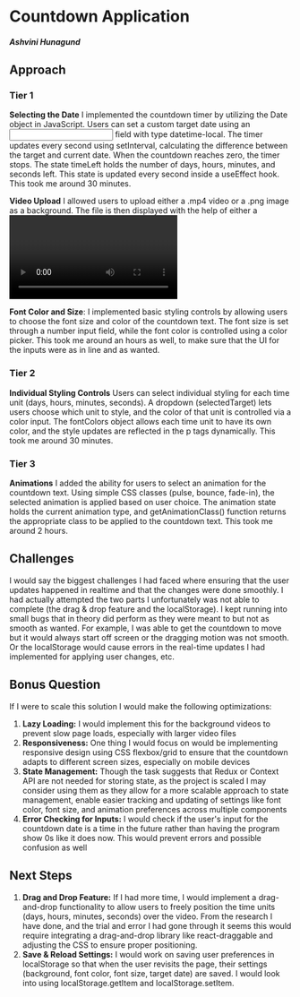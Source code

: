 
# Countdown Application
##### Ashvini Hunagund

## Approach
### Tier 1
**Selecting the Date**  I implemented the countdown timer by utilizing the Date object in JavaScript. Users can set a custom target date using an <input> field with type datetime-local. The timer updates every second using setInterval, calculating the difference between the target and current date. When the countdown reaches zero, the timer stops. The state timeLeft holds the number of days, hours, minutes, and seconds left. This state is updated every second inside a useEffect hook. This took me around 30 minutes.

**Video Upload**  I allowed users to upload either a .mp4 video or a .png image as a background. The file is then displayed with the help of either a <video> tag or an <img> tag, based on the file type. The bgFile state holds the temporary URL of the uploaded file. The type of file is stored in bgFileType, which determines how the file is displayed. This took me around an hour since I had never done this before so I did require a lot self - learning.

**Font Color and Size**: I implemented basic styling controls by allowing users to choose the font size and color of the countdown text. The font size is set through a number input field, while the font color is controlled using a color picker.  This took me around an hours as well, to make sure that the UI for the inputs were as in line and as wanted.

### Tier 2

**Individual Styling Controls** Users can select individual styling for each time unit (days, hours, minutes, seconds). A dropdown (selectedTarget) lets users choose which unit to style, and the color of that unit is controlled via a color input.  The fontColors object allows each time unit to have its own color, and the style updates are reflected in the p tags dynamically. This took me around 30 minutes.

### Tier 3
**Animations** I added the ability for users to select an animation for the countdown text. Using simple CSS classes (pulse, bounce, fade-in), the selected animation is applied based on user choice. The animation state holds the current animation type, and getAnimationClass() function returns the appropriate class to be applied to the countdown text. This took me around 2 hours.

## Challenges
I would say the biggest challenges I had faced where ensuring that the user updates happened in realtime and that the changes were done smoothly. I had actually attempted the two parts I unfortunately was not able to complete (the drag & drop feature and the localStorage). I kept running into small bugs that in theory did perform as they were meant to but not as smooth as wanted. For example, I was able to get the countdown to move but it would always start off screen or the dragging motion was not smooth. Or the localStorage would cause errors in the real-time updates I had implemented for applying user changes, etc.

## Bonus Question
If I were to scale this solution I would make the following optimizations:
1. **Lazy Loading:** I would implement this for the background videos to prevent slow page loads, especially with larger video files
2. **Responsiveness:** One thing I would focus on would be implementing responsive design using CSS flexbox/grid to ensure that the countdown adapts to different screen sizes, especially on mobile devices
3. **State Management:** Though the task suggests that Redux or Context API are not needed for storing state, as the project is scaled I may consider using them as they allow for a more scalable approach to state management, enable easier tracking and updating of settings like font color, font size, and animation preferences across multiple components
4. **Error Checking for Inputs:** I would check if the user's input for the countdown date is a time in the future rather than having the program show 0s like it does now. This would prevent errors and possible confusion as well

## Next Steps
1. **Drag and Drop Feature:** If I had more time, I would implement a drag-and-drop functionality to allow users to freely position the time units (days, hours, minutes, seconds) over the video. From the research I have done, and the trial and error I had gone through it seems this would require integrating a drag-and-drop library like react-draggable and adjusting the CSS to ensure proper positioning.
2. **Save & Reload Settings:** I would work on saving user preferences in localStorage so that when the user revisits the page, their settings (background, font color, font size, target date) are saved. I would look into using localStorage.getItem and localStorage.setItem.





